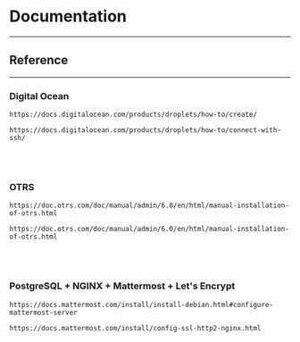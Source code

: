 # Documentation

<hr>

<h2>Reference</h2>

<hr>

<h3>Digital Ocean</h3>
<p><code>https://docs.digitalocean.com/products/droplets/how-to/create/</code></p>
<p><code>https://docs.digitalocean.com/products/droplets/how-to/connect-with-ssh/</code></p>
<br>
<br>
<h3>OTRS</h3>
<p><code>https://doc.otrs.com/doc/manual/admin/6.0/en/html/manual-installation-of-otrs.html</code></p>
<p><code>https://doc.otrs.com/doc/manual/admin/6.0/en/html/manual-installation-of-otrs.html</code></p>
<br>
<br>
<h3>PostgreSQL + NGINX + Mattermost + Let's Encrypt</h3>
<p><code>https://docs.mattermost.com/install/install-debian.html#configure-mattermost-server</code></p>
<p><code>https://docs.mattermost.com/install/config-ssl-http2-nginx.html</code></p>
